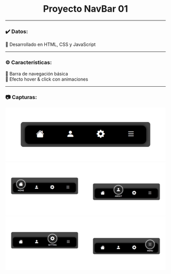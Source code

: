 <div id="titulo" align="center">
    <h1>Proyecto NavBar 01</h1>
</div>

---

<div id="datos">
    <h3>✔️ Datos:</h3>
    <p>
	🔹 Desarrollado en HTML, CSS y JavaScript <br>
    </p>
</div>

---

<div id="caracteristicas">
    <h3>⚙️ Características:</h3>
    <p>
        🔸 Barra de navegación básica <br>
        🔸 Efecto hover & click con animaciones <br>
    </p>
</div>

---

<div id="capturas" align="center">
    <h3 align="left"> 📷 Capturas:</h3>
    <img src="https://github.com/elchino8779/ImagenesGitHub/blob/main/ShotsImages/NavBar-01/img01.png?raw=true" alt="Cap1" width="800">
    <br>
    <img src="https://github.com/elchino8779/ImagenesGitHub/blob/main/ShotsImages/NavBar-01/img02.png?raw=true" alt="Cap2" width="800">
    <br>
    <img src="https://github.com/elchino8779/ImagenesGitHub/blob/main/ShotsImages/NavBar-01/img03.png?raw=true" alt="Cap3" width="800">
</div>
